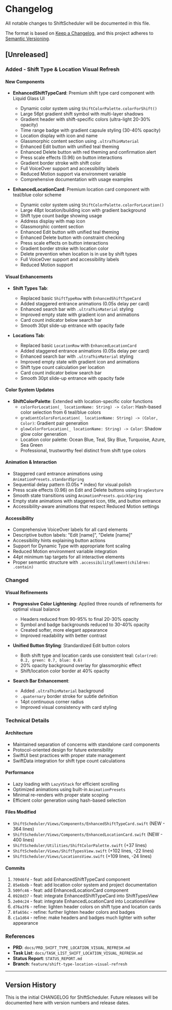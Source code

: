 # Changelog

All notable changes to ShiftScheduler will be documented in this file.

The format is based on [Keep a Changelog](https://keepachangelog.com/en/1.0.0/),
and this project adheres to [Semantic Versioning](https://semver.org/spec/v2.0.0.html).

## [Unreleased]

### Added - Shift Type & Location Visual Refresh

#### New Components
- **EnhancedShiftTypeCard**: Premium shift type card component with Liquid Glass UI
  - Dynamic color system using `ShiftColorPalette.colorForShift()`
  - Large 56pt gradient shift symbol with multi-layer shadows
  - Gradient header with shift-specific colors (ultra-light 20-30% opacity)
  - Time range badge with gradient capsule styling (30-40% opacity)
  - Location display with icon and name
  - Glassmorphic content section using `.ultraThinMaterial`
  - Enhanced Edit button with unified teal theming
  - Enhanced Delete button with red theming and confirmation alert
  - Press scale effects (0.96) on button interactions
  - Gradient border stroke with shift color
  - Full VoiceOver support and accessibility labels
  - Reduced Motion support via environment variable
  - Comprehensive documentation with usage examples

- **EnhancedLocationCard**: Premium location card component with teal/blue color scheme
  - Dynamic color system using `ShiftColorPalette.colorForLocation()`
  - Large 48pt location/building icon with gradient background
  - Shift type count badge showing usage
  - Address display with map icon
  - Glassmorphic content section
  - Enhanced Edit button with unified teal theming
  - Enhanced Delete button with constraint checking
  - Press scale effects on button interactions
  - Gradient border stroke with location color
  - Delete prevention when location is in use by shift types
  - Full VoiceOver support and accessibility labels
  - Reduced Motion support

#### Visual Enhancements
- **Shift Types Tab**:
  - Replaced basic `ShiftTypeRow` with `EnhancedShiftTypeCard`
  - Added staggered entrance animations (0.05s delay per card)
  - Enhanced search bar with `.ultraThinMaterial` styling
  - Improved empty state with gradient icon and animations
  - Card count indicator below search bar
  - Smooth 30pt slide-up entrance with opacity fade

- **Locations Tab**:
  - Replaced basic `LocationRow` with `EnhancedLocationCard`
  - Added staggered entrance animations (0.05s delay per card)
  - Enhanced search bar with `.ultraThinMaterial` styling
  - Improved empty state with gradient icon and animations
  - Shift type count calculation per location
  - Card count indicator below search bar
  - Smooth 30pt slide-up entrance with opacity fade

#### Color System Updates
- **ShiftColorPalette**: Extended with location-specific color functions
  - `colorForLocation(_ locationName: String) -> Color`: Hash-based color selection from 6 teal/blue colors
  - `gradientColorsForLocation(_ locationName: String) -> (Color, Color)`: Gradient pair generation
  - `glowColorForLocation(_ locationName: String) -> Color`: Shadow glow color generation
  - Location color palette: Ocean Blue, Teal, Sky Blue, Turquoise, Azure, Sea Green
  - Professional, trustworthy feel distinct from shift type colors

#### Animation & Interaction
- Staggered card entrance animations using `AnimationPresets.standardSpring`
- Sequential delay pattern (0.05s * index) for visual polish
- Press scale effects (0.96) on Edit and Delete buttons using `DragGesture`
- Smooth state transitions using `AnimationPresets.quickSpring`
- Empty state animations with staggered icon, title, and button entrance
- Accessibility-aware animations that respect Reduced Motion settings

#### Accessibility
- Comprehensive VoiceOver labels for all card elements
- Descriptive button labels: "Edit [name]", "Delete [name]"
- Accessibility hints explaining button actions
- Support for Dynamic Type with appropriate font scaling
- Reduced Motion environment variable integration
- 44pt minimum tap targets for all interactive elements
- Proper semantic structure with `.accessibilityElement(children: .contain)`

### Changed

#### Visual Refinements
- **Progressive Color Lightening**: Applied three rounds of refinements for optimal visual balance
  - Headers reduced from 90-95% to final 20-30% opacity
  - Symbol and badge backgrounds reduced to 30-40% opacity
  - Created softer, more elegant appearance
  - Improved readability with better contrast

- **Unified Button Styling**: Standardized Edit button colors
  - Both shift type and location cards use consistent teal: `Color(red: 0.2, green: 0.7, blue: 0.6)`
  - 20% opacity background overlay for glassmorphic effect
  - Shift/location color border at 40% opacity

- **Search Bar Enhancement**:
  - Added `.ultraThinMaterial` background
  - `.quaternary` border stroke for subtle definition
  - 14pt continuous corner radius
  - Improved visual consistency with card styling

### Technical Details

#### Architecture
- Maintained separation of concerns with standalone card components
- Protocol-oriented design for future extensibility
- SwiftUI best practices with proper state management
- SwiftData integration for shift type count calculations

#### Performance
- Lazy loading with `LazyVStack` for efficient scrolling
- Optimized animations using built-in `AnimationPresets`
- Minimal re-renders with proper state scoping
- Efficient color generation using hash-based selection

#### Files Modified
- `ShiftScheduler/Views/Components/EnhancedShiftTypeCard.swift` (NEW - 364 lines)
- `ShiftScheduler/Views/Components/EnhancedLocationCard.swift` (NEW - 400 lines)
- `ShiftScheduler/Utilities/ShiftColorPalette.swift` (+37 lines)
- `ShiftScheduler/Views/ShiftTypesView.swift` (+102 lines, -22 lines)
- `ShiftScheduler/Views/LocationsView.swift` (+109 lines, -24 lines)

#### Commits
1. `70946fd` - feat: add EnhancedShiftTypeCard component
2. `85e6bdb` - feat: add location color system and project documentation
3. `509fc46` - feat: add EnhancedLocationCard component
4. `0928d37` - feat: integrate EnhancedShiftTypeCard into ShiftTypesView
5. `2e04c24` - feat: integrate EnhancedLocationCard into LocationsView
6. `d76a3f6` - refine: lighten header colors on shift type and location cards
7. `8fa656c` - refine: further lighten header colors and badges
8. `c1a1d64` - refine: make headers and badges much lighter with softer appearance

### References
- **PRD**: `docs/PRD_SHIFT_TYPE_LOCATION_VISUAL_REFRESH.md`
- **Task List**: `docs/TASK_LIST_SHIFT_LOCATION_VISUAL_REFRESH.md`
- **Status Report**: `STATUS_REPORT.md`
- **Branch**: `feature/shift-type-location-visual-refresh`

---

## Version History

This is the initial CHANGELOG for ShiftScheduler. Future releases will be documented here with version numbers and release dates.
